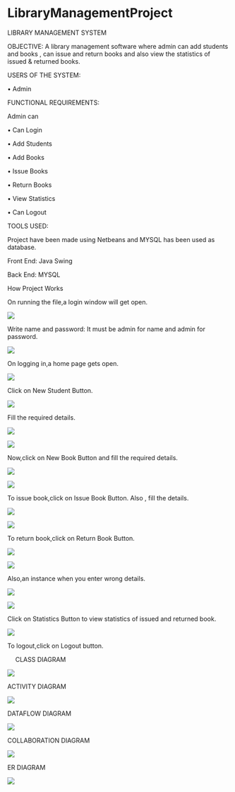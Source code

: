 # LibraryManagementProject
LIBRARY MANAGEMENT SYSTEM

OBJECTIVE:
A library management software where admin can add students and books , can issue and return books and also view the statistics of issued & returned books.

USERS OF THE SYSTEM:

•	Admin

FUNCTIONAL REQUIREMENTS:

Admin can

•	Can Login

•	Add Students

•	Add Books

•	Issue Books

•	Return Books

•	View Statistics

•	Can Logout

TOOLS USED:

Project have been made using Netbeans and MYSQL has been used as database.

Front End: Java Swing

Back End: MYSQL





	

How Project Works  

On running the file,a login window will get open.


![](Projectfile/login.png)



	


Write name and password: It must be admin for name and admin for password.



![](Projectfile/login1.png)







On logging in,a home page gets open.




![](Projectfile/home.png)





Click on New Student Button.



![](Projectfile/addstudent.png)







Fill the required details.





![](Projectfile/addstudent1.png)


	


![](Projectfile/addstudent2.png)










Now,click on New Book Button and fill the required details.
	





![](Projectfile/addbook.png)





![](Projectfile/addbook1.png)










To issue book,click on Issue Book Button.
 Also , fill the details.    





![](Projectfile/issuebook.png)



![](Projectfile/issuebook1.png)











To return book,click on Return Book Button.

![](Projectfile/returnbook.png)
	

![](Projectfile/returnbook1.png)


Also,an instance when you enter wrong details.





![](Projectfile/returnbookwrong.png)





![](Projectfile/returnbookwrong1.png)









Click on Statistics Button to view statistics of issued and returned book.



![](Projectfile/statistics.png)





To logout,click on Logout button.

 
CLASS DIAGRAM




![](Projectfile/Classdiagram.png)




















ACTIVITY DIAGRAM





![](Projectfile/Activitydiagram.png)

	












DATAFLOW DIAGRAM






![](Projectfile/Dataflowdiagram.png)












COLLABORATION DIAGRAM









![](Projectfile/collaborationdiagram.png)











ER DIAGRAM




![](Projectfile/ERdiagram.png)
